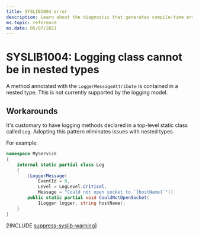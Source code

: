 ```yaml
---
title: SYSLIB1004 error
description: Learn about the diagnostic that generates compile-time error SYSLIB1004.
ms.topic: reference
ms.date: 05/07/2021
---
```


# SYSLIB1004: Logging class cannot be in nested types

A method annotated with the `LoggerMessageAttribute` is contained in a nested type. This is not currently supported by the logging model.

## Workarounds

It's customary to have logging methods declared in a top-level
static class called `Log`. Adopting this pattern eliminates issues with nested types.

For example:

```csharp
namespace MyService
{
    internal static partial class Log
    {
        [LoggerMessage(
            EventId = 0,
            Level = LogLevel.Critical,
            Message = "Could not open socket to `{hostName}`")]
        public static partial void CouldNotOpenSocket(
            ILogger logger, string hostName);
    }
}
```

[!INCLUDE [suppress-syslib-warning](includes/suppress-syslib-diagnostics.md)]
